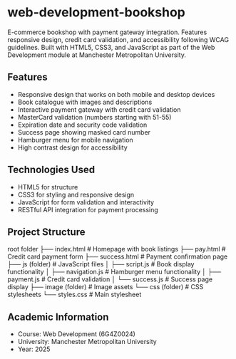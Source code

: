  # web-development-bookshop

E-commerce bookshop with payment gateway integration. Features responsive design, credit card validation, and accessibility following WCAG guidelines. Built with HTML5, CSS3, and JavaScript as part of the Web Development module at Manchester Metropolitan University.

## Features

- Responsive design that works on both mobile and desktop devices
- Book catalogue with images and descriptions
- Interactive payment gateway with credit card validation
- MasterCard validation (numbers starting with 51-55)
- Expiration date and security code validation
- Success page showing masked card number
- Hamburger menu for mobile navigation
- High contrast design for accessibility

## Technologies Used

- HTML5 for structure
- CSS3 for styling and responsive design
- JavaScript for form validation and interactivity
- RESTful API integration for payment processing

## Project Structure
root folder
├── index.html        # Homepage with book listings
├── pay.html          # Credit card payment form
├── success.html      # Payment confirmation page
├── js (folder)       # JavaScript files
│   ├── script.js     # Book display functionality
│   ├── navigation.js # Hamburger menu functionality
│   ├── payment.js    # Credit card validation
│   └── success.js   # Success page display
├── image (folder)    # Image assets
└── css (folder)      # CSS stylesheets
└── styles.css    # Main stylesheet

## Academic Information

- Course: Web Development (6G4Z0024)
- University: Manchester Metropolitan University
- Year: 2025
